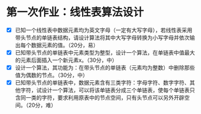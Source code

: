 # 第一次作业：线性表算法设计

- [x] 已知一个线性表中数据元素均为英文字母（一定有大写字母），若线性表采用带头节点的单链表结构，请设计算法将其中大写字母转换为小写字母并依次输出每个数据元素的值。（20分，易）
- [x] 已知带头节点的单链表中元素类型为整型，设计一个算法，在单链表中值最大的元素后面插入一个新元素x。（30分，中）
- [x] 设计一个算法，其功能为：在带头节点的单链表（元素均为整数）中删除那些值为偶数的节点。（30分，中）
- [x] 已知带头节点的单链表中，数据元素含有三类字符：字母字符、数字字符、其他字符，试设计一个算法，可以将该单链表分成三个单链表，使每个单链表只含同一类的字符，要求利用原表中的节点空间，只有头节点可以另外开辟空间。（20分，难）
